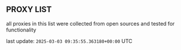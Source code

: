 ## PROXY LIST

all proxies in this list were collected from open sources and tested for functionality

last update: `2025-03-03 09:35:55.363180+00:00` UTC
